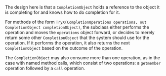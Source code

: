 The design here is that a `CompletionObject` holds a reference to the object it is completing
for and knows how to do completion for it. 
 
For methods of the form 
`TryX(CompletionOperations operations, out CompletionObject completionObject)`,
the subclass either performs the operation and moves the `operations` object forward, 
or decides to merely return some other `CompletionObject` that the system should use for the 
operation. If it performs the operation, it also returns the next `CompletionObject` based 
on the outcome of the operation.
 
The `CompletionObject` may also consume more than one operation, as in the case with named method
calls, which consist of two operations: a `getmember` operation followed by a `call` operation.